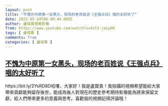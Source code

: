 ```yaml
---
layout: post
title: "不愧为中原第一女黑头，现场的老百姓说《王强点兵》唱的太好听了"
date: 2022-05-24T06:40:44.000Z
author: 盧保貴視覺影像
from: https://www.youtube.com/watch?v=dzlV-joLpOk
tags: [ 盧保貴 ]
comments: True
categories: [ 盧保貴 ]
---
```

<!--1653374444000-->
[不愧为中原第一女黑头，现场的老百姓说《王强点兵》唱的太好听了](https://www.youtube.com/watch?v=dzlV-joLpOk)
------

<div>
https://bit.ly/2YsRD8D哈嘍，大家好！我是盧寶貴！我拍攝的視頻希望能給大家帶來貢獻能夠留存後世，能成為後人對現在的歷史參考期待影像能為將來保留文獻，給人們帶來更多的意義與思考。喜歡我的視頻記得評論哦！
</div>
